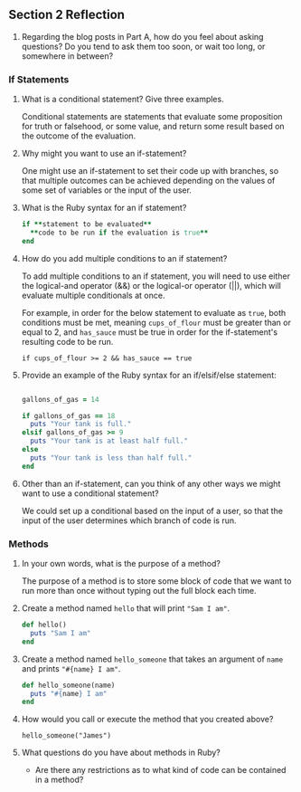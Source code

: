 ## Section 2 Reflection

1. Regarding the blog posts in Part A, how do you feel about asking questions? Do you tend to ask them too soon, or wait too long, or somewhere in between?

### If Statements

1. What is a conditional statement? Give three examples.

    Conditional statements are statements that evaluate some proposition for truth or falsehood, or some value, and return some result based on the outcome of the evaluation.

1. Why might you want to use an if-statement?

    One might use an if-statement to set their code up with branches, so that multiple outcomes can be achieved depending on the values of some set of variables or the input of the user.

1. What is the Ruby syntax for an if statement?

    ```ruby
    if **statement to be evaluated**
      **code to be run if the evaluation is true**
    end
    ```

1. How do you add multiple conditions to an if statement?

    To add multiple conditions to an if statement, you will need to use either the logical-and operator (&&) or the logical-or operator (||), which will evaluate multiple conditionals at once.

    For example, in order for the below statement to evaluate as `true`, both conditions must be met, meaning `cups_of_flour` must be greater than or equal to 2, and `has_sauce` must be true in order for the if-statement's resulting code to be run.

    `if cups_of_flour >= 2 && has_sauce == true`

1. Provide an example of the Ruby syntax for an if/elsif/else statement:

    ```ruby

    gallons_of_gas = 14

    if gallons_of_gas == 18
      puts "Your tank is full."
    elsif gallons_of_gas >= 9
      puts "Your tank is at least half full."
    else
      puts "Your tank is less than half full."
    end

    ```

1. Other than an if-statement, can you think of any other ways we might want to use a conditional statement?

    We could set up a conditional based on the input of a user, so that the input of the user determines which branch of code is run.

### Methods

1. In your own words, what is the purpose of a method?

    The purpose of a method is to store some block of code that we want to run more than once without typing out the full block each time.

1. Create a method named `hello` that will print `"Sam I am"`.

    ```ruby
    def hello()
      puts "Sam I am"
    end
    ```

1. Create a method named `hello_someone` that takes an argument of `name` and prints `"#{name} I am"`.

    ```ruby
    def hello_someone(name)
      puts "#{name} I am"
    end
    ```

1. How would you call or execute the method that you created above?

    `hello_someone("James")`

1. What questions do you have about methods in Ruby?

    * Are there any restrictions as to what kind of code can be contained in a method?
